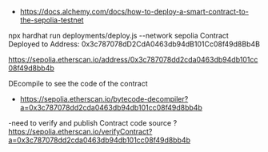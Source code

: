 

- https://docs.alchemy.com/docs/how-to-deploy-a-smart-contract-to-the-sepolia-testnet

npx hardhat run deployments/deploy.js --network sepolia
Contract Deployed to Address: 0x3c787078dD2CdA0463db94dB101Cc08f49d8Bb4B

https://sepolia.etherscan.io/address/0x3c787078dd2cda0463db94db101cc08f49d8bb4b

DEcompile to see the code of the contract 
- https://sepolia.etherscan.io/bytecode-decompiler?a=0x3c787078dd2cda0463db94db101cc08f49d8bb4b

 -need to verify and publish Contract code source ? 
 https://sepolia.etherscan.io/verifyContract?a=0x3c787078dd2cda0463db94db101cc08f49d8bb4b
